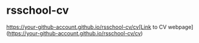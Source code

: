 # rsschool-cv

https://your-github-account.github.io/rsschool-cv/cv[Link to CV webpage](https://your-github-account.github.io/rsschool-cv/cv)

